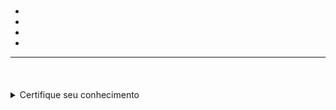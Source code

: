 <h1 align="left"></h1>

<ul>
  <li><a href="#"></a></li>
  <li><a href="#"></a></li>
  <li><a href="#"></a></li>
  <li><a href="#"></a></li>
</ul>

<hr />

<h4 align="left"></h4>

<p align="left">
  &nbsp;&nbsp;&nbsp;&nbsp;&nbsp;
</p>

<details>
    <summary>Certifique seu conhecimento</summary>

<h1 align="center">Certifique seu conhecimento</h1>

<p align="left">
  &nbsp;&nbsp;&nbsp;&nbsp;&nbsp;<strong></strong><br>
  &nbsp;&nbsp;&nbsp;&nbsp;&nbsp;<br>
  
  &nbsp;&nbsp;&nbsp;&nbsp;&nbsp;<strong></strong><br>
  &nbsp;&nbsp;&nbsp;&nbsp;&nbsp;<br>
  
  &nbsp;&nbsp;&nbsp;&nbsp;&nbsp;<strong></strong><br>
  &nbsp;&nbsp;&nbsp;&nbsp;&nbsp;<br>
  
  &nbsp;&nbsp;&nbsp;&nbsp;&nbsp;<strong></strong><br>
  &nbsp;&nbsp;&nbsp;&nbsp;&nbsp;<br>
  
  &nbsp;&nbsp;&nbsp;&nbsp;&nbsp;<strong></strong><br>
  &nbsp;&nbsp;&nbsp;&nbsp;&nbsp;<br>

  &nbsp;&nbsp;&nbsp;&nbsp;&nbsp;<strong></strong><br>
  &nbsp;&nbsp;&nbsp;&nbsp;&nbsp;<br>
  
  &nbsp;&nbsp;&nbsp;&nbsp;&nbsp;<strong></strong><br>
  &nbsp;&nbsp;&nbsp;&nbsp;&nbsp;<br>
  
  &nbsp;&nbsp;&nbsp;&nbsp;&nbsp;<strong></strong><br>
  &nbsp;&nbsp;&nbsp;&nbsp;&nbsp;<br>
  
  &nbsp;&nbsp;&nbsp;&nbsp;&nbsp;<strong></strong><br>
  &nbsp;&nbsp;&nbsp;&nbsp;&nbsp;<br>
  
  &nbsp;&nbsp;&nbsp;&nbsp;&nbsp;<strong></strong><br>
  &nbsp;&nbsp;&nbsp;&nbsp;&nbsp;<br>
</p>

</details>